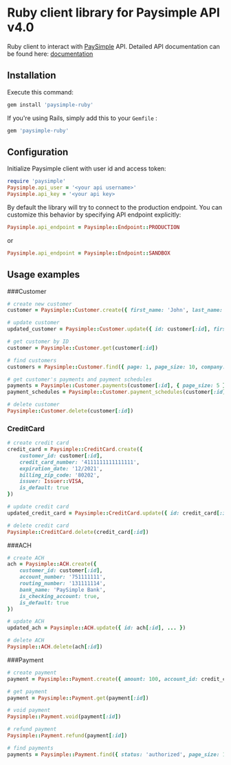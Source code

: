 # Ruby client library for Paysimple API v4.0

Ruby client to interact with [PaySimple] API. Detailed API documentation can be found here: [documentation]

## Installation

Execute this command:

```ruby
gem install 'paysimple-ruby'
```

If you're using Rails, simply add this to your `Gemfile` :

```ruby
gem 'paysimple-ruby'
```

## Configuration

Initialize Paysimple client with user id and access token:

```ruby
require 'paysimple'
Paysimple.api_user = '<your api username>'
Paysimple.api_key = '<your api key>
```

By default the library will try to connect to the production endpoint. You can customize this behavior by specifying API endpoint explicitly:

```ruby
Paysimple.api_endpoint = Paysimple::Endpoint::PRODUCTION
```

or 

```ruby
Paysimple.api_endpoint = Paysimple::Endpoint::SANDBOX
```

## Usage examples

###Customer

```ruby
# create new customer
customer = Paysimple::Customer.create({ first_name: 'John', last_name: 'Doe' })

# update customer
updated_customer = Paysimple::Customer.update({ id: customer[:id], first_name: 'John', last_name: 'Smith' })

# get customer by ID
customer = Paysimple::Customer.get(customer[:id])

# find customers
customers = Paysimple::Customer.find({ page: 1, page_size: 10, company: 'ABC company' })

# get customer's payments and payment schedules
payments = Paysimple::Customer.payments(customer[:id], { page_size: 5 })
payment_schedules = Paysimple::Customer.payment_schedules(customer[:id], { page_size: 5 })

# delete customer
Paysimple::Customer.delete(customer[:id])
```

### CreditCard

```ruby
# create credit card
credit_card = Paysimple::CreditCard.create({  
	customer_id: customer[:id],
    credit_card_number: '4111111111111111',
    expiration_date: '12/2021',
    billing_zip_code: '80202',
    issuer: Issuer::VISA,
    is_default: true 
})

# update credit card
updated_credit_card = Paysimple::CreditCard.update({ id: credit_card[:id], ... })

# delete credit card
Paysimple::CreditCard.delete(credit_card[:id])
```

###ACH

```ruby
# create ACH
ach = Paysimple::ACH.create({
	customer_id: customer[:id],
    account_number: '751111111',
    routing_number: '131111114',
    bank_name: 'PaySimple Bank',
    is_checking_account: true,
    is_default: true
})

# update ACH
updated_ach = Paysimple::ACH.update({ id: ach[:id], ... })

# delete ACH
Paysimple::ACH.delete(ach[:id])
```

###Payment

```ruby
# create payment
payment = Paysimple::Payment.create({ amount: 100, account_id: credit_card[:id] })

# get payment
payment = Paysimple::Payment.get(payment[:id])

# void payment
Paysimple::Payment.void(payment[:id])

# refund payment
Paysimple::Payment.refund(payment[:id])

# find payments
payments = Paysimple::Payment.find({ status: 'authorized', page_size: 10 })
```

[PaySimple]:http://www.paysimple.com
[documentation]:http://developer.paysimple.com/documentation/

